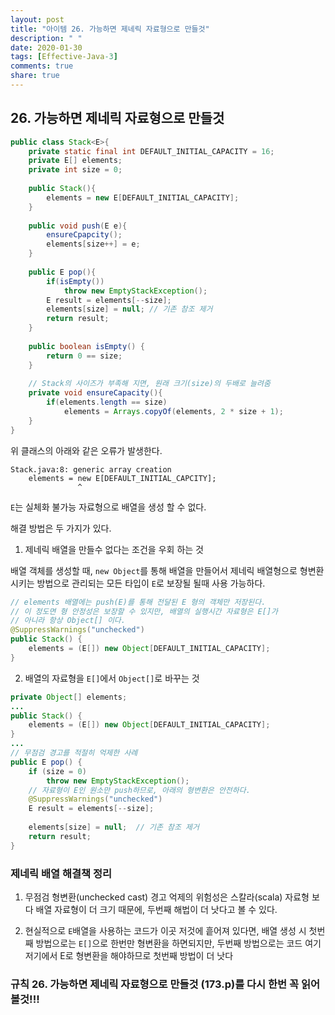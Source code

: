 ```yaml
---
layout: post
title: "아이템 26. 가능하면 제네릭 자료형으로 만들것"
description: " "
date: 2020-01-30
tags: [Effective-Java-3]
comments: true
share: true
---
```


## 26. 가능하면 제네릭 자료형으로 만들것
```java
public class Stack<E>{
    private static final int DEFAULT_INITIAL_CAPACITY = 16;
    private E[] elements;
    private int size = 0;
    
    public Stack(){
        elements = new E[DEFAULT_INITIAL_CAPACITY];
    }
    
    public void push(E e){
        ensureCpapcity();
        elements[size++] = e;
    }
    
    public E pop(){
        if(isEmpty())
            throw new EmptyStackException();
        E result = elements[--size];
        elements[size] = null; // 기존 참조 제거
        return result;
    }
    
    public boolean isEmpty() {
        return 0 == size;
    }
    
    // Stack의 사이즈가 부족해 지면, 원래 크기(size)의 두배로 늘려줌
    private void ensureCapacity(){
        if(elements.length == size)
            elements = Arrays.copyOf(elements, 2 * size + 1);
    }
}
```

위 클래스의 아래와 같은 오류가 발생한다.
```commandline
Stack.java:8: generic array creation
    elements = new E[DEFAULT_INITIAL_CAPCITY];
               ^
```
```E```는 실체화 불가능 자료형으로 배열을 생성 할 수 없다.

해결 방법은 두 가지가 있다.

1. 제네릭 배열을 만들수 없다는 조건을 우회 하는 것

배열 객체를 생성할 때, ```new Object```를 통해 배열을 만들어서 제네릭 배열형으로 형변환 시키는 방법으로 
관리되는 모든 타입이 ```E```로 보장될 될때 사용 가능하다.

```java
// elements 배열에는 push(E)를 통해 전달된 E 형의 객체만 저장된다.
// 이 정도면 형 안정성은 보장할 수 있지만, 배열의 실행시간 자료형은 E[]가 
// 아니라 항상 Object[] 이다.
@SuppressWarnings("unchecked")
public Stack() {
    elements = (E[]) new Object[DEFAULT_INITIAL_CAPACITY];
}
```

2. 배열의 자료형을 ```E[]```에서 ```Object[]```로 바꾸는 것

```java
private Object[] elements;
...
public Stack() {
    elements = (E[]) new Object[DEFAULT_INITIAL_CAPACITY];
}
...
// 무점검 경고를 적절히 억제한 사례
public E pop() {
    if (size = 0)
        throw new EmptyStackException();
    // 자료형이 E인 원소만 push하므로, 아래의 형변환은 안전하다.
    @SuppressWarnings("unchecked") 
    E result = elements[--size];
    
    elements[size] = null;  // 기존 참조 제거
    return result;
}
```


### 제네릭 배열 해결책 정리

1. 무점검 형변환(unchecked cast) 경고 억제의 위험성은 스칼라(scala) 자료형 보다 배열 자료형이 더 크기 때문에, 두번째 해법이 더 낫다고 볼 수 있다.

2. 현실적으로 ```E```배열을 사용하는 코드가 이곳 저것에 흩어져 있다면, 배열 생성 시 첫번째 방법으로는 ```E[]```으로 한번만 형변환을 하면되지만, 두번째 방법으로는 코드 여기저기에서 E로 형변환을 해야하므로 첫번째 방법이 더 낫다


### 규칙 26. 가능하면 제네릭 자료형으로 만들것 (173.p)를 다시 한번 꼭 읽어 볼것!!!